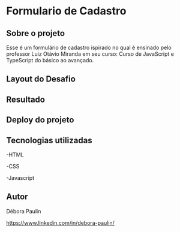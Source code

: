 # Formulario de Cadastro

## Sobre o projeto
Esse é um formulário de cadastro ispirado no qual é ensinado pelo professor Luiz Otávio Miranda em seu curso: Curso de JavaScript e TypeScript do básico ao avançado.

## Layout do Desafio 


## Resultado 


## Deploy do projeto

## Tecnologias utilizadas
-HTML 

-CSS

-Javascript

## Autor

Débora Paulin

https://www.linkedin.com/in/debora-paulin/
